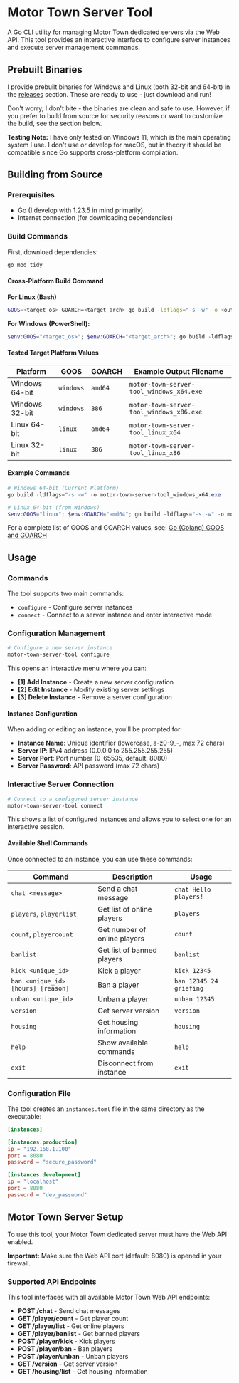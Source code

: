 # Motor Town Server Tool

A Go CLI utility for managing Motor Town dedicated servers via the Web API. This tool provides an interactive interface to configure server instances and execute server management commands.

## Prebuilt Binaries

I provide prebuilt binaries for Windows and Linux (both 32-bit and 64-bit) in the [releases](../../releases) section. These are ready to use - just download and run!

Don't worry, I don't bite - the binaries are clean and safe to use. However, if you prefer to build from source for security reasons or want to customize the build, see the section below.

**Testing Note:** I have only tested on Windows 11, which is the main operating system I use. I don't use or develop for macOS, but in theory it should be compatible since Go supports cross-platform compilation.

## Building from Source

### Prerequisites
- Go (I develop with 1.23.5 in mind primarily)
- Internet connection (for downloading dependencies)

### Build Commands

First, download dependencies:
```bash
go mod tidy
```

#### Cross-Platform Build Command

**For Linux (Bash)**
```bash
GOOS=<target_os> GOARCH=<target_arch> go build -ldflags="-s -w" -o <output_filename>
```

**For Windows (PowerShell):**
```powershell
$env:GOOS="<target_os>"; $env:GOARCH="<target_arch>"; go build -ldflags="-s -w" -o <output_filename>
```

#### Tested Target Platform Values

| Platform | GOOS | GOARCH | Example Output Filename |
|----------|------|--------|------------------------|
| Windows 64-bit | `windows` | `amd64` | `motor-town-server-tool_windows_x64.exe` |
| Windows 32-bit | `windows` | `386` | `motor-town-server-tool_windows_x86.exe` |
| Linux 64-bit | `linux` | `amd64` | `motor-town-server-tool_linux_x64` |
| Linux 32-bit | `linux` | `386` | `motor-town-server-tool_linux_x86` |

#### Example Commands

```powershell
# Windows 64-bit (Current Platform)
go build -ldflags="-s -w" -o motor-town-server-tool_windows_x64.exe

# Linux 64-bit (from Windows)
$env:GOOS="linux"; $env:GOARCH="amd64"; go build -ldflags="-s -w" -o motor-town-server-tool_linux_x64
```

For a complete list of GOOS and GOARCH values, see: [Go (Golang) GOOS and GOARCH](https://gist.github.com/asukakenji/f15ba7e588ac42795f421b48b8aede63)

## Usage

### Commands

The tool supports two main commands:

- `configure` - Configure server instances
- `connect` - Connect to a server instance and enter interactive mode

### Configuration Management

```bash
# Configure a new server instance
motor-town-server-tool configure
```

This opens an interactive menu where you can:
- **[1] Add Instance** - Create a new server configuration
- **[2] Edit Instance** - Modify existing server settings
- **[3] Delete Instance** - Remove a server configuration

#### Instance Configuration

When adding or editing an instance, you'll be prompted for:
- **Instance Name**: Unique identifier (lowercase, a-z0-9_-, max 72 chars)
- **Server IP**: IPv4 address (0.0.0.0 to 255.255.255.255)
- **Server Port**: Port number (0-65535, default: 8080)
- **Server Password**: API password (max 72 chars)

### Interactive Server Connection

```bash
# Connect to a configured server instance
motor-town-server-tool connect
```

This shows a list of configured instances and allows you to select one for an interactive session.

#### Available Shell Commands

Once connected to an instance, you can use these commands:

| Command | Description | Usage |
|---------|-------------|-------|
| `chat <message>` | Send a chat message | `chat Hello players!` |
| `players`, `playerlist` | Get list of online players | `players` |
| `count`, `playercount` | Get number of online players | `count` |
| `banlist` | Get list of banned players | `banlist` |
| `kick <unique_id>` | Kick a player | `kick 12345` |
| `ban <unique_id> [hours] [reason]` | Ban a player | `ban 12345 24 griefing` |
| `unban <unique_id>` | Unban a player | `unban 12345` |
| `version` | Get server version | `version` |
| `housing` | Get housing information | `housing` |
| `help` | Show available commands | `help` |
| `exit` | Disconnect from instance | `exit` |

### Configuration File

The tool creates an `instances.toml` file in the same directory as the executable:

```toml
[instances]

[instances.production]
ip = "192.168.1.100"
port = 8080
password = "secure_password"

[instances.development]
ip = "localhost"
port = 8080
password = "dev_password"
```

## Motor Town Server Setup

To use this tool, your Motor Town dedicated server must have the Web API enabled.

**Important:** Make sure the Web API port (default: 8080) is opened in your firewall.

### Supported API Endpoints

This tool interfaces with all available Motor Town Web API endpoints:

- **POST /chat** - Send chat messages
- **GET /player/count** - Get player count
- **GET /player/list** - Get online players
- **GET /player/banlist** - Get banned players
- **POST /player/kick** - Kick players
- **POST /player/ban** - Ban players
- **POST /player/unban** - Unban players
- **GET /version** - Get server version
- **GET /housing/list** - Get housing information